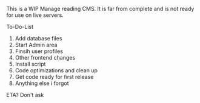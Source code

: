 This is a WIP Manage reading CMS. It is far from complete and is not ready for use on live servers.

To-Do-List
  1. Add database files
  2. Start Admin area
  3. Finsih user profiles
  4. Other frontend changes
  5. Install script
  6. Code optimizations and clean up
  7. Get code ready for first release
  8. Anything else i forgot

ETA? Don't ask

